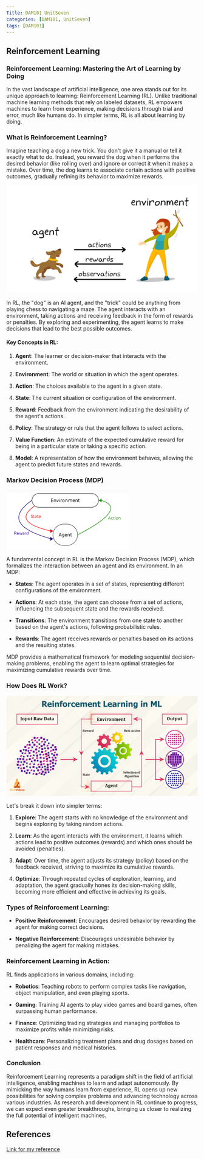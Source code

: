 ```yaml
---
Title: DAM101 UnitSeven
categories: [DAM101, UnitSeven]
tags: [DAM101]
---
```

##  Reinforcement Learning

### Reinforcement Learning: Mastering the Art of Learning by Doing

In the vast landscape of artificial intelligence, one area stands out for its unique approach to learning: Reinforcement Learning (RL). Unlike traditional machine learning methods that rely on labeled datasets, RL empowers machines to learn from experience, making decisions through trial and error, much like humans do. In simpler terms, RL is all about learning by doing.

### What is Reinforcement Learning?

Imagine teaching a dog a new trick. You don't give it a manual or tell it exactly what to do. Instead, you reward the dog when it performs the desired behavior (like rolling over) and ignore or correct it when it makes a mistake. Over time, the dog learns to associate certain actions with positive outcomes, gradually refining its behavior to maximize rewards.

![alt text](<../Images_for DAM101/sl.png>)

In RL, the "dog" is an AI agent, and the "trick" could be anything from playing chess to navigating a maze. The agent interacts with an environment, taking actions and receiving feedback in the form of rewards or penalties. By exploring and experimenting, the agent learns to make decisions that lead to the best possible outcomes.

#### Key Concepts in RL:

1. **Agent**: The learner or decision-maker that interacts with the environment.

2. **Environment**: The world or situation in which the agent operates.

3. **Action**: The choices available to the agent in a given state.

4. **State**: The current situation or configuration of the environment.

5. **Reward**: Feedback from the environment indicating the desirability of the agent's actions.

6. **Policy**: The strategy or rule that the agent follows to select actions.

7. **Value Function**: An estimate of the expected cumulative reward for being in a particular state or taking a specific action.

8. **Model**: A representation of how the environment behaves, allowing the agent to predict future states and rewards.

### Markov Decision Process (MDP)
![alt text](<../Images_for DAM101/m.png>)

A fundamental concept in RL is the Markov Decision Process (MDP), which formalizes the interaction between an agent and its environment. In an MDP:

- **States**: The agent operates in a set of states, representing different configurations of the environment.

- **Actions**: At each state, the agent can choose from a set of actions, influencing the subsequent state and the rewards received.

- **Transitions**: The environment transitions from one state to another based on the agent's actions, following probabilistic rules.

- **Rewards**: The agent receives rewards or penalties based on its actions and the resulting states.

MDP provides a mathematical framework for modeling sequential decision-making problems, enabling the agent to learn optimal strategies for maximizing cumulative rewards over time.

### How Does RL Work?

![alt text](<../Images_for DAM101/rl1.jpg>)

Let's break it down into simpler terms:

1. **Explore**: The agent starts with no knowledge of the environment and begins exploring by taking random actions.

2. **Learn**: As the agent interacts with the environment, it learns which actions lead to positive outcomes (rewards) and which ones should be avoided (penalties).

3. **Adapt**: Over time, the agent adjusts its strategy (policy) based on the feedback received, striving to maximize its cumulative rewards.

4. **Optimize**: Through repeated cycles of exploration, learning, and adaptation, the agent gradually hones its decision-making skills, becoming more efficient and effective in achieving its goals.

### Types of Reinforcement Learning:

- **Positive Reinforcement**: Encourages desired behavior by rewarding the agent for making correct decisions.

- **Negative Reinforcement**: Discourages undesirable behavior by penalizing the agent for making mistakes.

### Reinforcement Learning in Action:

RL finds applications in various domains, including:

- **Robotics**: Teaching robots to perform complex tasks like navigation, object manipulation, and even playing sports.

- **Gaming**: Training AI agents to play video games and board games, often surpassing human performance.

- **Finance**: Optimizing trading strategies and managing portfolios to maximize profits while minimizing risks.

- **Healthcare**: Personalizing treatment plans and drug dosages based on patient responses and medical histories.

### Conclusion

Reinforcement Learning represents a paradigm shift in the field of artificial intelligence, enabling machines to learn and adapt autonomously. By mimicking the way humans learn from experience, RL opens up new possibilities for solving complex problems and advancing technology across various industries. As research and development in RL continue to progress, we can expect even greater breakthroughs, bringing us closer to realizing the full potential of intelligent machines.

## References

[Link for my reference](https://www.javatpoint.com/reinforcement-learning)





